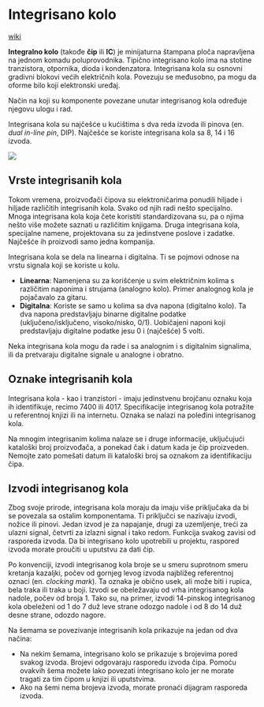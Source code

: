 # Integrisano kolo

[wiki](https://sh.wikipedia.org/wiki/Integralno_kolo)

**Integralno kolo** (takođe **čip** ili **IC**) je minijaturna štampana ploča napravljena na jednom komadu poluprovodnika. Tipično integrisano kolo ima na stotine tranzistora, otpornika, dioda i kondenzatora. Integrisana kola su osnovni gradivni blokovi većih električnih kola. Povezuju se međusobno, pa mogu da oforme bilo koji elektronski uređaj.

Način na koji su komponente povezane unutar integrisanog kola određuje njegovu ulogu i rad.

Integrisana kola su najčešće u kućištima s dva reda izvoda ili pinova (en. *dual in-line pin*, DIP). Najčešće se koriste integrisana kola sa 8, 14 i 16 izvoda.

![](https://upload.wikimedia.org/wikipedia/commons/thumb/1/1b/Integrated_circuit_on_microchip.jpg/400px-Integrated_circuit_on_microchip.jpg)

## Vrste integrisanih kola

Tokom vremena, proizvođači čipova su elektroničarima ponudili hiljade i hiljade različitih integrisanih kola. Svako od njih radi nešto specijalno. Mnoga integrisana kola koja čete koristiti standardizovana su, pa o njima nešto više možete saznati u različitim knjigama. Druga integrisana kola, specijalne namene, projektovana su za jedinstvene poslove i zadatke. Najčešće ih proizvodi samo jedna kompanija.

Integrisana kola se dela na linearna i digitalna. Ti se pojmovi odnose na vrstu signala koji se koriste u kolu.

* **Linearna**: Namenjena su za korišćenje u svim električnim kolima s različitim naponima i strujama (analogno kolo). Primer analognog kola je pojačavalo za gitaru.
* **Digitalna**: Koriste se samo u kolima sa dva napona (digitalno kolo). Ta dva napona predstavljaju binarne digitalne podatke (uključeno/isključeno, visoko/nisko, 0/1). Uobičajeni naponi koji predstavljaju digitalne podatke jesu 0 i (najčešće) 5 volti.

Neka integrisana kola mogu da rade i sa analognim i s digitalnim signalima, ili da pretvaraju digitalne signale u analogne i obratno.

## Oznake integrisanih kola

Integrisana kola - kao i tranzistori - imaju jedinstvenu brojčanu oznaku koja ih identifikuje, recimo 7400 ili 4017. Specifikacije integrisanog kola potražite u referentnoj knjizi ili na internetu. Oznaka se nalazi na poleđini integrisanog kola.

Na mnogim integrisanim kolima nalaze se i druge informacije, uključujući kataloški broj proizvođača, a ponekad čak i datum kada je čip proizveden. Nemojte zato pomešati datum ili kataloški broj sa oznakom za identifikaciju čipa.

## Izvodi integrisanog kola

Zbog svoje prirode, integrisana kola moraju da imaju više priključaka da bi se povezala sa ostalim komponentama. Ti priključci se nazivaju izvodi, nožice ili pinovi. Jedan izvod je za napajanje, drugi za uzemljenje, treći za ulazni signal, četvrti za izlazni signal i tako redom. Funkcija svakog zavisi od rasporeda izvoda. Da bi integrisano kolo upotrebili u projektu, raspored izvoda morate proučiti u uputstvu za dati čip.

Po konvenciji, izvodi integrisanog kola broje se u smeru suprotnom smeru kretanja kazaljki, počev od gornjeg levog izvoda najbližeg referentnoj oznaci (en. *clocking mark*). Ta oznaka je obično usek, ali može biti i rupica, bela traka ili traka u boji. Izvodi se obeležavaju od vrha integrisanog kola nadole, počev od broja 1. Tako su, na primer, izvodi 14-pinskog integrisanog kola obeleženi od 1 do 7 duž leve strane odozgo nadole i od 8 do 14 duž desne strane, odozdo nagore.

Na šemama se povezivanje integrisanih kola prikazuje na jedan od dva načina:
* Na nekim šemama, integrisano kolo se prikazuje s brojevima pored svakog izvoda. Brojevi odgovaraju rasporedu izvoda čipa. Pomoću ovakvih šema možete lako povezati integrisano kolo jer ne morate tragati za tim čipom u knjizi ili uputstvima.
* Ako na šemi nema brojeva izvoda, morate pronaći dijagram rasporeda izvoda.
